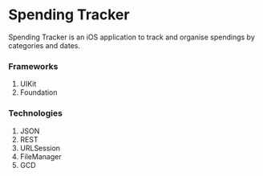 # Spending Tracker
Spending Tracker is an iOS application to track and organise spendings by categories and dates.

### Frameworks
1. UIKit
2. Foundation

### Technologies
1. JSON
2. REST
3. URLSession
4. FileManager
5. GCD

